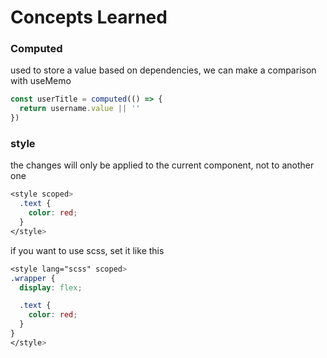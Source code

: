 # Concepts Learned

### Computed

used to store a value based on dependencies, we can make a comparison with useMemo
```javascript
const userTitle = computed(() => {
  return username.value || ''
})
```

### style

the changes will only be applied to the current component, not to another one
```css
<style scoped>
  .text {
    color: red;
  }
</style>
```

if you want to use scss, set it like this
```css
<style lang="scss" scoped>
.wrapper {
  display: flex;

  .text {
    color: red;
  }
}
</style>
```